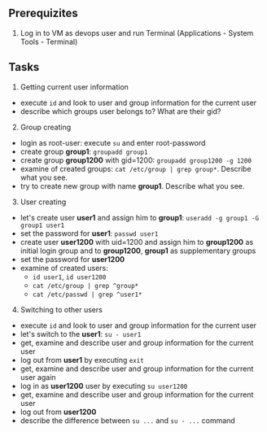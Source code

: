 ## Prerequizites
1. Log in to VM as devops user and run Terminal (Applications - System Tools - Terminal)

## Tasks

1. Getting current user information
  - execute `id` and look to user and group information for the current user
  - describe which groups user belongs to? What are their gid?

2. Group creating
  - login as root-user: execute `su` and enter root-password
  - create group **group1**: `groupadd group1`
  - create group **group1200** with gid=1200: `groupadd group1200 -g 1200`
  - examine of created groups: `cat /etc/group | grep group*`. Describe what you see.
  - try to create new group with name **group1**. Describe what you see.
  
3. User creating
  - let's create user **user1** and assign him to **group1**: `useradd -g group1 -G group1 user1`
  - set the password for **user1**: `passwd user1`
  - create user **user1200** with uid=1200 and assign him to **group1200** as initial login group and to **group1200**, **group1** as supplementary groups
  - set the password for **user1200**
  - examine of created users:
    - `id user1`, `id user1200`
    - `cat /etc/group | grep ^group*`
    - `cat /etc/passwd | grep ^user1*`
    
 4. Switching to other users
  - execute `id` and look to user and group information for the current user
  - let's switch to the **user1**: `su - user1`
  - get, examine and describe user and group information for the current user
  - log out from **user1** by executing `exit`
  - get, examine and describe user and group information for the current user again
  - log in as **user1200** user by executing `su user1200`
  - get, examine and describe user and group information for the current user
  - log out from **user1200**
  - describe the difference between `su ...` and `su - ...` command
